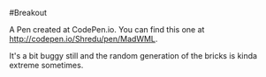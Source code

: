 #Breakout

A Pen created at CodePen.io. You can find this one at http://codepen.io/Shredu/pen/MadWML.

It's a bit buggy still and the random generation of the bricks is kinda extreme sometimes.
